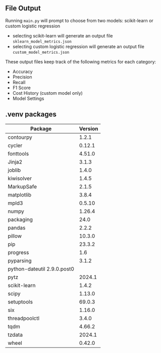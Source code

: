 ## File Output
Running ```main.py``` will prompt to choose from two models: scikit-learn or custom logistic regression
- selecting scikit-learn will generate an output file ```sklearn_model_metrics.json```
- selecting custom logistic regression will generate an output file ```custom_model_metrics.json```

These output files keep track of the following metrics for each category:
- Accuracy
- Precision
- Recall
- F1 Score
- Cost History (custom model only)
- Model Settings

## .venv packages

| Package                     | Version |
|-----------------------------|---------|
| contourpy                   | 1.2.1   |
| cycler                      | 0.12.1  |
| fonttools                   | 4.51.0  |
| Jinja2                      | 3.1.3   |
| joblib                      | 1.4.0   |
| kiwisolver                  | 1.4.5   |
| MarkupSafe                  | 2.1.5   |
| matplotlib                  | 3.8.4   |
| mpld3                       | 0.5.10  |
| numpy                       | 1.26.4  |
| packaging                   | 24.0    |
| pandas                      | 2.2.2   |
| pillow                      | 10.3.0  |
| pip                         | 23.3.2  |
| progress                    | 1.6     |
| pyparsing                   | 3.1.2   |
| python-dateutil 2.9.0.post0 |         |
| pytz                        | 2024.1  |
| scikit-learn                | 1.4.2   |
| scipy                       | 1.13.0  |
| setuptools                  | 69.0.3  |
| six                         | 1.16.0  |
| threadpoolctl               | 3.4.0   |
| tqdm                        | 4.66.2  |
| tzdata                      | 2024.1  |
| wheel                       | 0.42.0  |
